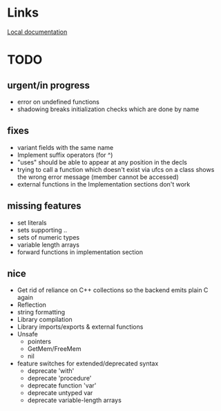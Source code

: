 # Links

[Local documentation](doc/index.md)

# TODO

## urgent/in progress
* error on undefined functions
* shadowing breaks initialization checks which are done by name

## fixes
* variant fields with the same name
* Implement suffix operators (for ^)
* "uses" should be able to appear at any position in the decls
* trying to call a function which doesn't exist via ufcs on a class
    shows the wrong error message (member cannot be accessed)
* external functions in the Implementation sections don't work

## missing features
* set literals
* sets supporting ..
* sets of numeric types
* variable length arrays
* forward functions in implementation section

## nice
* Get rid of reliance on C++ collections so the backend emits plain C again
* Reflection
* string formatting
* Library compilation
* Library imports/exports & external functions
* Unsafe
    * pointers
    * GetMem/FreeMem
    * nil
* feature switches for extended/deprecated syntax
    * deprecate 'with'
    * deprecate 'procedure'
    * deprecate function 'var'
    * deprecate untyped var
    * deprecate variable-length arrays